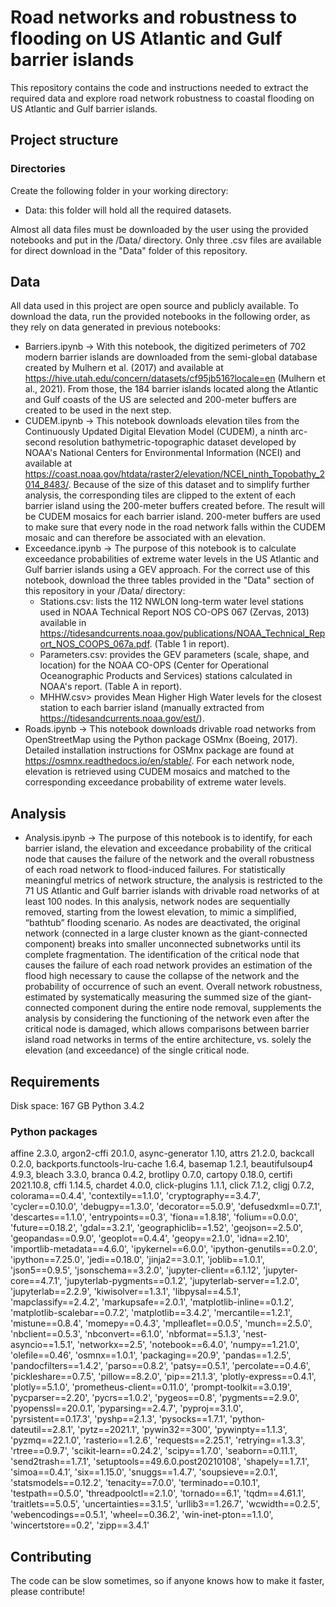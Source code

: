 # Road networks and robustness to flooding on US Atlantic and Gulf barrier islands

This repository contains the code and instructions needed to extract the required data and explore road network robustness to coastal flooding on US Atlantic and Gulf barrier islands.

## Project structure

### Directories
Create the following folder in your working directory:
* Data: this folder will hold all the required datasets.

Almost all data files must be downloaded by the user using the provided notebooks and put in the /Data/ directory. Only three .csv files are available for direct download in the "Data" folder of this repository.

## Data
All data used in this project are open source and publicly available. To download the data, run the provided notebooks in the following order, as they rely on data generated in previous notebooks:
* Barriers.ipynb &rightarrow; With this notebook, the digitized perimeters of 702 modern barrier islands are downloaded from the semi-global database created by Mulhern et al. (2017) and available at https://hive.utah.edu/concern/datasets/cf95jb516?locale=en (Mulhern et al., 2021). From those, the 184 barrier islands located along the Atlantic and Gulf coasts of the US are selected and 200-meter buffers are created to be used in the next step.
* CUDEM.ipynb &rightarrow; This notebook downloads elevation tiles from the Continuously Updated Digital Elevation Model (CUDEM), a ninth arc-second resolution bathymetric-topographic dataset developed by NOAA's National Centers for Environmental Information (NCEI) and available at https://coast.noaa.gov/htdata/raster2/elevation/NCEI_ninth_Topobathy_2014_8483/. Because of the size of this dataset and to simplify further analysis, the corresponding tiles are clipped to the extent of each barrier island using the 200-meter buffers created before. The result will be CUDEM mosaics for each barrier island. 200-meter buffers are used to make sure that every node in the road network falls within the CUDEM mosaic and can therefore be associated with an elevation. 
* Exceedance.ipynb &rightarrow; The purpose of this notebook is to calculate exceedance probabilities of extreme water levels in the US Atlantic and Gulf barrier islands using a GEV approach. For the correct use of this notebook, download the three tables provided in the "Data" section of this repository in your /Data/ directory: 
  * Stations.csv: lists the 112 NWLON long-term water level stations used in NOAA Technical Report NOS CO-OPS 067 (Zervas, 2013) available in https://tidesandcurrents.noaa.gov/publications/NOAA_Technical_Report_NOS_COOPS_067a.pdf. (Table 1 in report).
  * Parameters.csv: provides the GEV parameters (scale, shape, and location) for the NOAA CO-OPS (Center for Operational Oceanographic Products and Services) stations calculated in NOAA's report. (Table A in report).
  * MHHW.csv> provides Mean Higher High Water levels for the closest station to each barrier island (manually extracted from https://tidesandcurrents.noaa.gov/est/).
 * Roads.ipynb &rightarrow; This notebook downloads drivable road networks from OpenStreetMap using the Python package OSMnx (Boeing, 2017). Detailed installation instructions for OSMnx package are found at https://osmnx.readthedocs.io/en/stable/. For each network node, elevation is retrieved using CUDEM mosaics and matched to the corresponding exceedance probability of extreme water levels. 

## Analysis
* Analysis.ipynb &rightarrow; The purpose of this notebook is to identify, for each barrier island, the elevation and exceedance probability of the critical node that causes the failure of the network and the overall robustness of each road network to flood-induced failures. For statistically meaningful metrics of network structure, the analysis is restricted to the 71 US Atlantic and Gulf barrier islands with drivable road networks of at least 100 nodes. In this analysis, network nodes are sequentially removed, starting from the lowest elevation, to mimic a simplified, “bathtub” flooding scenario. As nodes are deactivated, the original network (connected in a large cluster known as the giant-connected component) breaks into smaller unconnected subnetworks until its complete fragmentation. The identification of the critical node that causes the failure of each road network provides an estimation of the flood high necessary to cause the collapse of the network and the probability of occurrence of such an event. Overall network robustness, estimated by systematically measuring the summed size of the giant-connected component during the entire node removal, supplements the analysis by considering the functioning of the network even after the critical node is damaged, which  allows comparisons between barrier island road networks in terms of the entire architecture, vs. solely the elevation (and exceedance) of the single critical node.

## Requirements
Disk space: 167 GB 
Python 3.4.2
### Python packages
affine 2.3.0, argon2-cffi 20.1.0, async-generator 1.10, attrs 21.2.0, backcall 0.2.0, backports.functools-lru-cache 1.6.4, basemap 1.2.1, beautifulsoup4 4.9.3, bleach 3.3.0, branca 0.4.2, brotlipy 0.7.0, cartopy 0.18.0, certifi 2021.10.8, cffi 1.14.5, chardet 4.0.0, click-plugins 1.1.1, click 7.1.2, cligj 0.7.2, colorama==0.4.4', 'contextily==1.1.0', 'cryptography==3.4.7', 'cycler==0.10.0', 'debugpy==1.3.0', 'decorator==5.0.9', 'defusedxml==0.7.1', 'descartes==1.1.0', 'entrypoints==0.3', 'fiona==1.8.18', 'folium==0.0.0', 'future==0.18.2', 'gdal==3.2.1', 'geographiclib==1.52', 'geojson==2.5.0', 'geopandas==0.9.0', 'geoplot==0.4.4', 'geopy==2.1.0', 'idna==2.10', 'importlib-metadata==4.6.0', 'ipykernel==6.0.0', 'ipython-genutils==0.2.0', 'ipython==7.25.0', 'jedi==0.18.0', 'jinja2==3.0.1', 'joblib==1.0.1', 'json5==0.9.5', 'jsonschema==3.2.0', 'jupyter-client==6.1.12', 'jupyter-core==4.7.1', 'jupyterlab-pygments==0.1.2', 'jupyterlab-server==1.2.0', 'jupyterlab==2.2.9', 'kiwisolver==1.3.1', 'libpysal==4.5.1', 'mapclassify==2.4.2', 'markupsafe==2.0.1', 'matplotlib-inline==0.1.2', 'matplotlib-scalebar==0.7.2', 'matplotlib==3.4.2', 'mercantile==1.2.1', 'mistune==0.8.4', 'momepy==0.4.3', 'mplleaflet==0.0.5', 'munch==2.5.0', 'nbclient==0.5.3', 'nbconvert==6.1.0', 'nbformat==5.1.3', 'nest-asyncio==1.5.1', 'networkx==2.5', 'notebook==6.4.0', 'numpy==1.21.0', 'olefile==0.46', 'osmnx==1.0.1', 'packaging==20.9', 'pandas==1.2.5', 'pandocfilters==1.4.2', 'parso==0.8.2', 'patsy==0.5.1', 'percolate==0.4.6', 'pickleshare==0.7.5', 'pillow==8.2.0', 'pip==21.1.3', 'plotly-express==0.4.1', 'plotly==5.1.0', 'prometheus-client==0.11.0', 'prompt-toolkit==3.0.19', 'pycparser==2.20', 'pycrs==1.0.2', 'pygeos==0.8', 'pygments==2.9.0', 'pyopenssl==20.0.1', 'pyparsing==2.4.7', 'pyproj==3.1.0', 'pyrsistent==0.17.3', 'pyshp==2.1.3', 'pysocks==1.7.1', 'python-dateutil==2.8.1', 'pytz==2021.1', 'pywin32==300', 'pywinpty==1.1.3', 'pyzmq==22.1.0', 'rasterio==1.2.6', 'requests==2.25.1', 'retrying==1.3.3', 'rtree==0.9.7', 'scikit-learn==0.24.2', 'scipy==1.7.0', 'seaborn==0.11.1', 'send2trash==1.7.1', 'setuptools==49.6.0.post20210108', 'shapely==1.7.1', 'simoa==0.4.1', 'six==1.15.0', 'snuggs==1.4.7', 'soupsieve==2.0.1', 'statsmodels==0.12.2', 'tenacity==7.0.0', 'terminado==0.10.1', 'testpath==0.5.0', 'threadpoolctl==2.1.0', 'tornado==6.1', 'tqdm==4.61.1', 'traitlets==5.0.5', 'uncertainties==3.1.5', 'urllib3==1.26.7', 'wcwidth==0.2.5', 'webencodings==0.5.1', 'wheel==0.36.2', 'win-inet-pton==1.1.0', 'wincertstore==0.2', 'zipp==3.4.1'

## Contributing
The code can be slow sometimes, so if anyone knows how to make it faster, please contribute!
